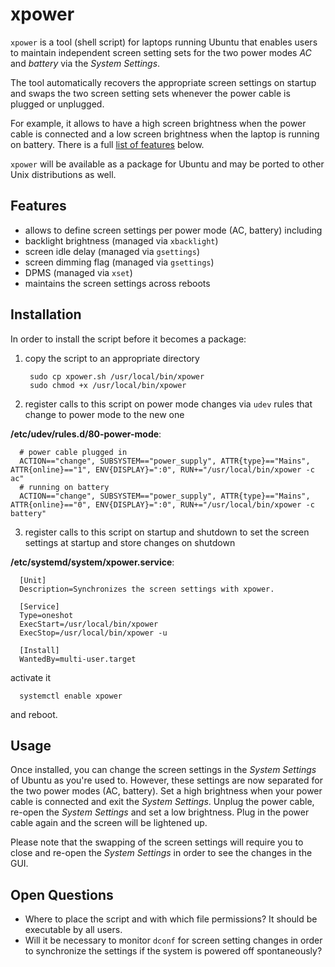 # xpower
`xpower` is a tool (shell script) for laptops running Ubuntu that enables users to maintain independent screen setting sets for the two power modes _AC_ and _battery_ via the _System Settings_.

The tool automatically recovers the appropriate screen settings on startup and swaps the two screen setting sets whenever the power cable is plugged or unplugged.

For example, it allows to have a high screen brightness when the power cable is connected and a low screen brightness when the laptop is running on battery.
There is a full [list of features](#features) below.

`xpower` will be available as a package for Ubuntu and may be ported to other Unix distributions as well.

## Features

* allows to define screen settings per power mode (AC, battery) including
 * backlight brightness (managed via `xbacklight`)
 * screen idle delay (managed via `gsettings`)
 * screen dimming flag (managed via `gsettings`)
 * DPMS (managed via `xset`)
* maintains the screen settings across reboots

## Installation

In order to install the script before it becomes a package:

1. copy the script to an appropriate directory
  
        sudo cp xpower.sh /usr/local/bin/xpower
        sudo chmod +x /usr/local/bin/xpower

2. register calls to this script on power mode changes via `udev` rules that change to power mode to the new one

  **/etc/udev/rules.d/80-power-mode**:
  
      # power cable plugged in
      ACTION=="change", SUBSYSTEM=="power_supply", ATTR{type}=="Mains", ATTR{online}=="1", ENV{DISPLAY}=":0", RUN+="/usr/local/bin/xpower -c ac"
      # running on battery
      ACTION=="change", SUBSYSTEM=="power_supply", ATTR{type}=="Mains", ATTR{online}=="0", ENV{DISPLAY}=":0", RUN+="/usr/local/bin/xpower -c battery"

3. register calls to this script on startup and shutdown to set the screen settings at startup and store changes on shutdown
  
  **/etc/systemd/system/xpower.service**:

      [Unit]
      Description=Synchronizes the screen settings with xpower.
      
      [Service]
      Type=oneshot
      ExecStart=/usr/local/bin/xpower
      ExecStop=/usr/local/bin/xpower -u
      
      [Install]
      WantedBy=multi-user.target
  
  activate it
  
      systemctl enable xpower
  
  and reboot.

## Usage

Once installed, you can change the screen settings in the _System Settings_ of Ubuntu as you're used to.
However, these settings are now separated for the two power modes (AC, battery).
Set a high brightness when your power cable is connected and exit the _System Settings_.
Unplug the power cable, re-open the _System Settings_ and set a low brightness.
Plug in the power cable again and the screen will be lightened up.

Please note that the swapping of the screen settings will require you to close and re-open the _System Settings_ in order to see the changes in the GUI.

## Open Questions

* Where to place the script and with which file permissions? It should be executable by all users.
* Will it be necessary to monitor `dconf` for screen setting changes in order to synchronize the settings if the system is powered off spontaneously?

